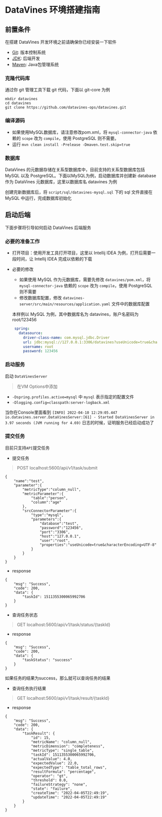 # DataVines 环境搭建指南

## 前置条件

在搭建 DataVines 开发环境之前请确保你已经安装一下软件

* [Git](https://git-scm.com/downloads): 版本控制系统
* [JDK](https://www.oracle.com/technetwork/java/javase/downloads/index.html): 后端开发
* [Maven](http://maven.apache.org/download.cgi): Java包管理系统

### 克隆代码库

通过你 git 管理工具下载 git 代码，下面以 git-core 为例

```
mkdir datavines
cd datavines
git clone https://github.com/datavines-ops/datavines.git
```
### 编译源码 

* 如果使用MySQL数据库，请注意修改pom.xml，将 `mysql-connector-java` 依赖的 `scope` 改为 `compile`，使用 PostgreSQL 则不需要。
* 运行 ` mvn clean install -Prelease -Dmaven.test.skip=true ` 

### 数据库

DataVines 的元数据存储在关系型数据库中，目前支持的关系型数据库包括 MySQL 以及 PostgreSQL。下面以MySQL为例，启动数据库并创建新 database 作为 DataVines 元数据库，这里以数据库名 datavines 为例

创建完新数据库后，将 `script/sql/datavines-mysql.sql` 下的 sql 文件直接在 MySQL 中运行，完成数据库初始化

## 启动后端

下面步骤将引导如何启动 DataVines 后端服务

### 必要的准备工作

* 打开项目：使用开发工具打开项目，这里以 Intellij IDEA 为例，打开后需要一段时间，让 Intellij IDEA 完成以依赖的下载

* 必要的修改
  * 如果使用 MySQL 作为元数据库，需要先修改 `datavines/pom.xml`，将 `mysql-connector-java` 依赖的 `scope` 改为 `compile`，使用 PostgreSQL 则不需要
  * 修改数据库配置，修改 `datavines-server/src/main/resources/application.yaml` 文件中的数据库配置

  本样例以 MySQL 为例，其中数据库名为 datavines，账户名密码为 root/123456
  ```application.yaml
   spring:
     datasource:
       driver-class-name: com.mysql.jdbc.Driver
       url: jdbc:mysql://127.0.0.1:3306/datavines?useUnicode=true&characterEncoding=UTF-8
       username: root
       password: 123456
  ```

### 启动服务

启动 `DataVinesServer`

> 在VM Options中添加
 - `-Dspring.profiles.active=mysql` 中 `mysql` 表示指定的配置文件
 - `-Dlogging.config=classpath:server-logback.xml` 
 
当你在Console里面看到 `[INFO] 2022-04-10 12:29:05.447 io.datavines.server.DataVinesServer:[61] - Started DataVinesServer in 3.97 seconds (JVM running for 4.69)` 日志的时候，证明服务已经启动成功了

### 提交任务
目前只支持`API`提交任务
- 提交任务
> POST localhost:5600/api/v1/task/submit
```
{
    "name":"test",
    "parameter":{
        "metricType":"column_null",
        "metricParameter":{
            "table":"person",
            "column":"age"
        },
        "srcConnectorParameter":{
            "type":"mysql",
            "parameters":{
                "database":"test",
                "password":"123456",
                "port":"3306",
                "host":"127.0.0.1",
                "user":"root",
                "properties":"useUnicode=true&characterEncoding=UTF-8"
            }
        }
    }
}
```
- response
```
{
    "msg": "Success",
    "code": 200,
    "data": {
        "taskId": 1511355300065992706
    }
}
```
- 查询任务状态
> GET localhost:5600/api/v1/task/status/{taskId}

- response
```
{
    "msg": "Success",
    "code": 200,
    "data": {
        "taskStatus": "success"
    }
}
```
如果任务的结果为success，那么就可以查询任务的结果
- 查询任务执行结果
> GET localhost:5600/api/v1/task/result/{taskId}

- response
```
{
    "msg": "Success",
    "code": 200,
    "data": {
        "taskResult": {
            "id": 15,
            "metricName": "column_null",
            "metricDimension": "completeness",
            "metricType": "single_table",
            "taskId": 1511355300065992706,
            "actualValue": 4.0,
            "expectedValue": 22.0,
            "expectedType": "table_total_rows",
            "resultFormula": "percentage",
            "operator": "gt",
            "threshold": 0.0,
            "failureStrategy": "none",
            "state": "failure",
            "createTime": "2022-04-05T22:49:19",
            "updateTime": "2022-04-05T22:49:19"
        }
    }
}
```